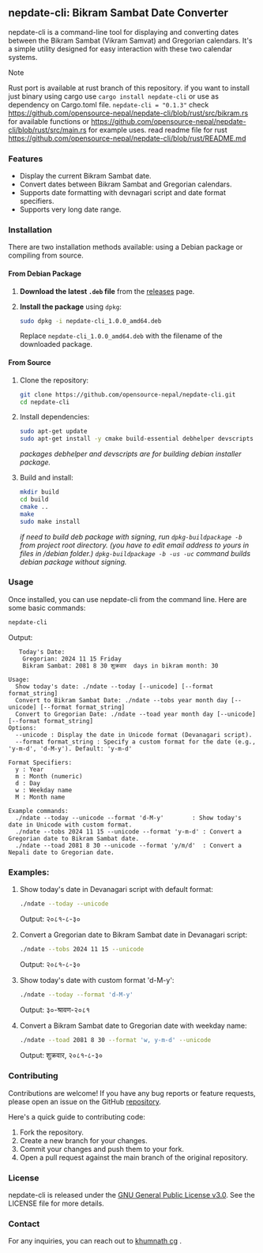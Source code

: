## nepdate-cli: Bikram Sambat Date Converter

nepdate-cli is a command-line tool for displaying and converting dates between the Bikram Sambat (Vikram Samvat) and Gregorian calendars. It's a simple utility designed for easy interaction with these two calendar systems.

> [!NOTE]  
> Rust port is available at rust branch of this repository. if you want to install just binary using cargo use
> ``` cargo install nepdate-cli ```   or use as dependency on Cargo.toml file.  ``` nepdate-cli = "0.1.3" ```
> check https://github.com/opensource-nepal/nepdate-cli/blob/rust/src/bikram.rs for available functions or https://github.com/opensource-nepal/nepdate-cli/blob/rust/src/main.rs for example uses.
> read readme file for rust https://github.com/opensource-nepal/nepdate-cli/blob/rust/README.md

### Features

-   Display the current Bikram Sambat date.
-   Convert dates between Bikram Sambat and Gregorian calendars.
-   Supports date formatting with devnagari script and date format  specifiers.
-   Supports very long date range.

### Installation

There are two installation methods available: using a Debian package or compiling from source.

#### From Debian Package

1.  **Download the latest `.deb` file** from the [releases](https://github.com/opensource-nepal/nepdate-cli/releases) page.
2.  **Install the package** using `dpkg`:

    ```bash
    sudo dpkg -i nepdate-cli_1.0.0_amd64.deb
    ```

    Replace `nepdate-cli_1.0.0_amd64.deb` with the filename of the downloaded package.


#### From Source

1.  Clone the repository:

    ```bash
    git clone https://github.com/opensource-nepal/nepdate-cli.git
    cd nepdate-cli
    ```

2.  Install dependencies:

    ```bash
    sudo apt-get update
    sudo apt-get install -y cmake build-essential debhelper devscripts
    ```

    *packages debhelper and devscripts are for building debian installer package.*

3.  Build and install:

    ```bash
    mkdir build
    cd build
    cmake ..
    make
    sudo make install
    ```

    *if need to build deb package with signing, run `dpkg-buildpackage -b` from project root directory. (you have to edit email address to yours in files in /debian folder.)*
    *`dpkg-buildpackage -b -us -uc` command builds debian package without signing.*

### Usage

Once installed, you can use nepdate-cli from the command line. Here are some basic commands:

```bash
nepdate-cli
```

Output:
```
   Today's Date:
    Gregorian: 2024 11 15 Friday
    Bikram Sambat: 2081 8 30 शुक्रवार  days in bikram month: 30
```

```
Usage:
  Show today's date: ./ndate --today [--unicode] [--format format_string]
  Convert to Bikram Sambat Date: ./ndate --tobs year month day [--unicode] [--format format_string]
  Convert to Gregorian Date: ./ndate --toad year month day [--unicode] [--format format_string]
Options:
  --unicode : Display the date in Unicode format (Devanagari script).
  --format format_string : Specify a custom format for the date (e.g., 'y-m-d', 'd-M-y'). Default: 'y-m-d'

Format Specifiers:
  y : Year
  m : Month (numeric)
  d : Day
  w : Weekday name
  M : Month name

Example commands:
  ./ndate --today --unicode --format 'd-M-y'        : Show today's date in Unicode with custom format.
  ./ndate --tobs 2024 11 15 --unicode --format 'y-m-d' : Convert a Gregorian date to Bikram Sambat date.
  ./ndate --toad 2081 8 30 --unicode --format 'y/m/d'  : Convert a Nepali date to Gregorian date.
```

### Examples:

1. Show today's date in Devanagari script with default format:
    ```bash
    ./ndate --today --unicode
    ```
    Output: २०८१-८-३०

2. Convert a Gregorian date to Bikram Sambat date in Devanagari script:
    ```bash
    ./ndate --tobs 2024 11 15 --unicode
    ```
    Output: २०८१-८-३०

3. Show today's date with custom format 'd-M-y':
    ```bash
    ./ndate --today --format 'd-M-y'
    ```
    Output: ३०-श्रावण-२०८१

4. Convert a Bikram Sambat date to Gregorian date with weekday name:
    ```bash
    ./ndate --toad 2081 8 30 --format 'w, y-m-d' --unicode
    ```
    Output: शुक्रवार, २०८१-८-३०


### Contributing

Contributions are welcome! If you have any bug reports or feature requests, please open an issue on the GitHub [repository](https://github.com/opensource-nepal/nepdate-cli).

Here's a quick guide to contributing code:

1.  Fork the repository.
2.  Create a new branch for your changes.
3.  Commit your changes and push them to your fork.
4.  Open a pull request against the main branch of the original repository.

### License

nepdate-cli is released under the [GNU General Public License v3.0](https://www.gnu.org/licenses/gpl-3.0.en.html). See the LICENSE file for more details.

### Contact

For any inquiries, you can reach out to [khumnath cg](https://khumnath.com.np) .

